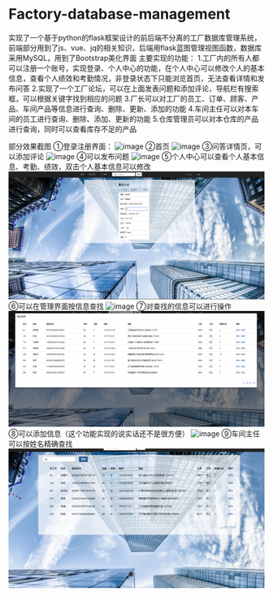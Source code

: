 # Factory-database-management
实现了一个基于python的flask框架设计的前后端不分离的工厂数据库管理系统，前端部分用到了js、vue、jq的相关知识，后端用flask蓝图管理视图函数，数据库采用MySQL，用到了Bootstrap美化界面
主要实现的功能：
1.工厂内的所有人都可以注册一个账号，实现登录、个人中心的功能，在个人中心可以修改个人的基本信息，查看个人绩效和考勤情况，非登录状态下只能浏览首页，无法查看详情和发布问答
2.实现了一个工厂论坛，可以在上面发表问题和添加评论，导航栏有搜索框，可以根据关键字找到相应的问题
3.厂长可以对工厂的员工、订单、顾客、产品、车间产品等信息进行查询、删除、更新、添加的功能
4.车间主任可以对本车间的员工进行查询、删除、添加、更新的功能
5.仓库管理员可以对本仓库的产品进行查询，同时可以查看库存不足的产品

部分效果截图
①登录注册界面：
![image](https://github.com/H-JW0829/Factory-database-management/blob/master/images/1.png)
②首页
![image](https://github.com/H-JW0829/Factory-database-management/blob/master/images/2.png)
③问答详情页，可以添加评论
![image](https://github.com/H-JW0829/Factory-database-management/blob/master/images/3.png)
④可以发布问题
![image](https://github.com/H-JW0829/Factory-database-management/blob/master/images/6.png)
⑤个人中心可以查看个人基本信息、考勤、绩效，双击个人基本信息可以修改
![image](https://github.com/H-JW0829/Factory-database-management/blob/master/images/4.png)
⑥可以在管理界面按信息查找
![image](https://github.com/H-JW0829/Factory-database-management/blob/master/images/5.png)
⑦对查找的信息可以进行操作
![image](https://github.com/H-JW0829/Factory-database-management/blob/master/images/7.png)
⑧可以添加信息（这个功能实现的说实话还不是很方便）
![image](https://github.com/H-JW0829/Factory-database-management/blob/master/images/8.png)
⑨车间主任可以按姓名精确查找
![image](https://github.com/H-JW0829/Factory-database-management/blob/master/images/9.png)

